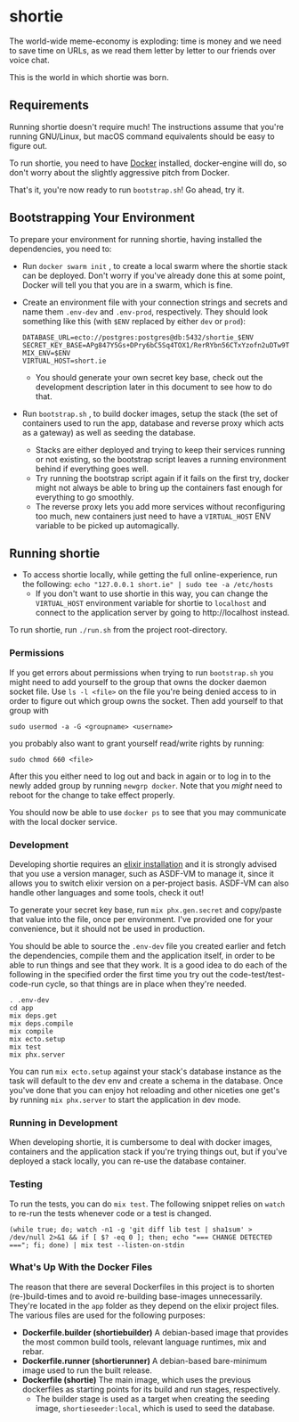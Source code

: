 # shortie

The world-wide meme-economy is exploding: time is money and we need to save time
on URLs, as we read them letter by letter to our friends over voice chat.

This is the world in which shortie was born.

## Requirements

Running shortie doesn't require much! The instructions assume that you're
running GNU/Linux, but macOS command equivalents should be easy to figure out.

To run shortie, you need to have
[Docker](https://www.docker.com/products/docker-desktop/alternatives) installed,
docker-engine will do, so don't worry about the slightly aggressive pitch from
Docker.

That's it, you're now ready to run `bootstrap.sh`! Go ahead, try it.

## Bootstrapping Your Environment

To prepare your environment for running shortie, having installed the
dependencies, you need to:

- Run `docker swarm init` , to create a local swarm where the shortie stack can be
  deployed. Don't worry if you've already done this at some point, Docker will
  tell you that you are in a swarm, which is fine.
- Create an environment file with your connection strings and secrets and name
  them `.env-dev` and `.env-prod`, respectively. They should look something like
  this (with `$ENV` replaced by either `dev` or `prod`):

      DATABASE_URL=ecto://postgres:postgres@db:5432/shortie_$ENV
      SECRET_KEY_BASE=APg847Y5Gs+DPry6bC5Sq4TOX1/RerRYbn56CTxYzofn2uDTw9TN7Ly/Qk2PJk00
      MIX_ENV=$ENV
      VIRTUAL_HOST=short.ie
  - You should generate your own secret key base, check out the development
    description later in this document to see how to do that.
- Run `bootstrap.sh` , to build docker images, setup the stack (the set of
  containers used to run the app, database and reverse proxy which acts as a
  gateway) as well as seeding the database.
  - Stacks are either deployed and trying to keep their services running or not
    existing, so the bootstrap script leaves a running environment behind if
    everything goes well.
  - Try running the bootstrap script again if it fails on the first try, docker
    might not always be able to bring up the containers fast enough for
    everything to go smoothly.
  - The reverse proxy lets you add more services without reconfiguring too much,
    new containers just need to have a `VIRTUAL_HOST` ENV variable to be picked
    up automagically.

## Running shortie

- To access shortie locally, while getting the full online-experience, run the following:
  `echo "127.0.0.1 short.ie" | sudo tee -a /etc/hosts`
  - If you don't want to use shortie in this way, you can change the
    `VIRTUAL_HOST` environment variable for shortie to `localhost` and connect
    to the application server by going to http://localhost instead.

To run shortie, run `./run.sh` from the project root-directory.

### Permissions

If you get errors about permissions when trying to run `bootstrap.sh` you might
need to add yourself to the group that owns the docker daemon socket file. Use
`ls -l <file>` on the file you're being denied access to in order to figure out
which group owns the socket. Then add yourself to that group with

    sudo usermod -a -G <groupname> <username>

you probably also want to grant yourself
read/write rights by running:

    sudo chmod 660 <file>

After this you either need to log out and back in again or to log in to the
newly added group by running `newgrp docker`. Note that you *might* need to
reboot for the change to take effect properly.

You should now be able to use `docker ps` to see that you may communicate with
the local docker service.

### Development

Developing shortie requires an [elixir
installation](https://elixir-lang.org/install.html) and it is strongly advised
that you use a version manager, such as ASDF-VM to manage it, since it allows
you to switch elixir version on a per-project basis. ASDF-VM can also handle
other languages and some tools, check it out!

To generate your secret key base, run `mix phx.gen.secret` and copy/paste that
value into the file, once per environment. I've provided one for your
convenience, but it should not be used in production.

You should be able to source the `.env-dev` file you created earlier and fetch
the dependencies, compile them and the application itself, in order to be able
to run things and see that they work. It is a good idea to do each of the
following in the specified order the first time you try out the
code-test/test-code-run cycle, so that things are in place when they're needed.

    . .env-dev
    cd app
    mix deps.get
    mix deps.compile
    mix compile
    mix ecto.setup
    mix test
    mix phx.server

You can run `mix ecto.setup` against your stack's database instance as the task
will default to the dev env and create a schema in the database. Once you've
done that you can enjoy hot reloading and other niceties one get's by running
`mix phx.server` to start the application in dev mode.

### Running in Development

When developing shortie, it is cumbersome to deal with docker images, containers
and the application stack if you're trying things out, but if you've deployed a
stack locally, you can re-use the database container.

### Testing

To run the tests, you can do `mix test`. The following snippet relies on `watch`
to re-run the tests whenever code or a test is changed.

    (while true; do; watch -n1 -g 'git diff lib test | sha1sum' > /dev/null 2>&1 && if [ $? -eq 0 ]; then; echo "=== CHANGE DETECTED ==="; fi; done) | mix test --listen-on-stdin

### What's Up With the Docker Files

The reason that there are several Dockerfiles in this project is to shorten
(re-)build-times and to avoid re-building base-images unnecessarily. They're
located in the `app` folder as they depend on the elixir project files. The
various files are used for the following purposes:

- **Dockerfile.builder (shortiebuilder)** A debian-based image that provides the
  most common build tools, relevant language runtimes, mix and rebar.
- **Dockerfile.runner (shortierunner)** A debian-based bare-minimum image used
  to run the built release.
- **Dockerfile (shortie)** The main image, which uses the previous dockerfiles
  as starting points for its build and run stages, respectively.
  - The builder stage is used as a target when creating the seeding image,
    `shortieseeder:local`, which is used to seed the database.
